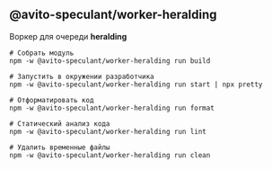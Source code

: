 @avito-speculant/worker-heralding
--------------------------------

Воркер для очереди **heralding**

```
# Собрать модуль
npm -w @avito-speculant/worker-heralding run build

# Запустить в окружении разработчика
npm -w @avito-speculant/worker-heralding run start | npx pretty

# Отформатировать код
npm -w @avito-speculant/worker-heralding run format

# Статический анализ кода
npm -w @avito-speculant/worker-heralding run lint

# Удалить временные файлы
npm -w @avito-speculant/worker-heralding run clean

```

